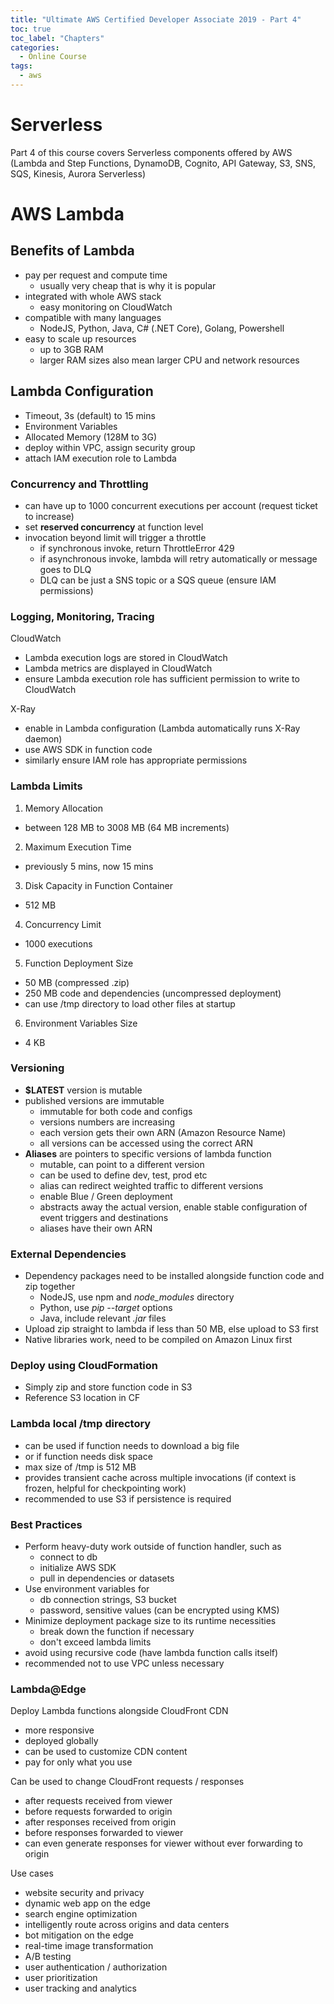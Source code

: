 ```yaml
---
title: "Ultimate AWS Certified Developer Associate 2019 - Part 4"
toc: true
toc_label: "Chapters"
categories:
  - Online Course
tags:
  - aws
---
```


# Serverless

Part 4 of this course covers Serverless components offered by AWS (Lambda and Step Functions, DynamoDB, Cognito, API Gateway, S3, SNS, SQS, Kinesis, Aurora Serverless)

# AWS Lambda

## Benefits of Lambda

- pay per request and compute time
  - usually very cheap that is why it is popular
- integrated with whole AWS stack
  - easy monitoring on CloudWatch
- compatible with many languages
  - NodeJS, Python, Java, C# (.NET Core), Golang, Powershell
- easy to scale up resources
  - up to 3GB RAM
  - larger RAM sizes also mean larger CPU and network resources

## Lambda Configuration

- Timeout, 3s (default) to 15 mins
- Environment Variables
- Allocated Memory (128M to 3G)
- deploy within VPC, assign security group
- attach IAM execution role to Lambda

### Concurrency and Throttling

- can have up to 1000 concurrent executions per account (request ticket to increase)
- set **reserved concurrency** at function level
- invocation beyond limit will trigger a throttle
  - if synchronous invoke, return ThrottleError 429
  - if asynchronous invoke, lambda will retry automatically or message goes to DLQ
  - DLQ can be just a SNS topic or a SQS queue (ensure IAM permissions)

### Logging, Monitoring, Tracing

CloudWatch
- Lambda execution logs are stored in CloudWatch
- Lambda metrics are displayed in CloudWatch
- ensure Lambda execution role has sufficient permission to write to CloudWatch

X-Ray
- enable in Lambda configuration (Lambda automatically runs X-Ray daemon)
- use AWS SDK in function code
- similarly ensure IAM role has appropriate permissions

### Lambda Limits

1. Memory Allocation
  - between 128 MB to 3008 MB (64 MB increments)
2. Maximum Execution Time
  - previously 5 mins, now 15 mins
3. Disk Capacity in Function Container
  - 512 MB
4. Concurrency Limit
  - 1000 executions
5. Function Deployment Size
  - 50 MB (compressed .zip)
  - 250 MB code and dependencies (uncompressed deployment)
  - can use /tmp directory to load other files at startup
6. Environment Variables Size
  - 4 KB

### Versioning

- **$LATEST** version is mutable
- published versions are immutable
  - immutable for both code and configs
  - versions numbers are increasing
  - each version gets their own ARN (Amazon Resource Name)
  - all versions can be accessed using the correct ARN
- **Aliases** are pointers to specific versions of lambda function
  - mutable, can point to a different version
  - can be used to define dev, test, prod etc
  - alias can redirect weighted traffic to different versions
  - enable Blue / Green deployment
  - abstracts away the actual version, enable stable configuration of event triggers and destinations
  - aliases have their own ARN

### External Dependencies

- Dependency packages need to be installed alongside function code and zip together
  - NodeJS, use npm and *node_modules* directory
  - Python, use *pip --target* options
  - Java, include relevant *.jar* files
- Upload zip straight to lambda if less than 50 MB, else upload to S3 first
- Native libraries work, need to be compiled on Amazon Linux first

### Deploy using CloudFormation

- Simply zip and store function code in S3
- Reference S3 location in CF

### Lambda local /tmp directory

- can be used if function needs to download a big file
- or if function needs disk space
- max size of /tmp is 512 MB
- provides transient cache across multiple invocations (if context is frozen, helpful for checkpointing work)
- recommended to use S3 if persistence is required

### Best Practices

- Perform heavy-duty work outside of function handler, such as
  - connect to db
  - initialize AWS SDK
  - pull in dependencies or datasets
- Use environment variables for
  - db connection strings, S3 bucket
  - password, sensitive values (can be encrypted using KMS)
- Minimize deployment package size to its runtime necessities
  - break down the function if necessary
  - don't exceed lambda limits
- avoid using recursive code (have lambda function calls itself)
- recommended not to use VPC unless necessary

### Lambda@Edge

Deploy Lambda functions alongside CloudFront CDN
- more responsive
- deployed globally
- can be used to customize CDN content
- pay for only what you use

Can be used to change CloudFront requests / responses
- after requests received from viewer
- before requests forwarded to origin
- after responses received from origin
- before responses forwarded to viewer
- can even generate responses for viewer without ever forwarding to origin

Use cases
- website security and privacy
- dynamic web app on the edge
- search engine optimization
- intelligently route across origins and data centers
- bot mitigation on the edge
- real-time image transformation 
- A/B testing
- user authentication / authorization
- user prioritization
- user tracking and analytics
